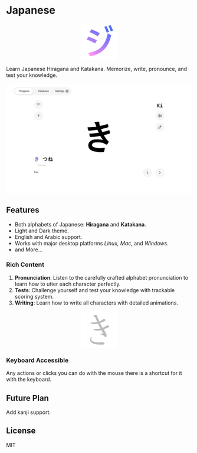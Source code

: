 # Japanese 
<p align="center">
    <img alt="Icon" align="center" width="100" heigth="100" src="app-icon.png" />
</p>
Learn Japanese Hiragana and Katakana. Memorize, write, pronounce, and test your knowledge.

![screenshot](public/screenshot.jpeg)
## Features 
* Both alphabets of Japanese: **Hiragana** and **Katakana**.
* Light and Dark theme.
* English and Arabic support.
* Works with major desktop platforms *Linux,* *Mac,* and *Windows*.
* and More...
### Rich Content
1. **Pronunciation**: Listen to the carefully crafted alphabet pronunciation to learn how to utter each character perfectly.
2. **Tests**: Challenge yourself and test your knowledge with trackable scoring system.
3. **Writing**: Learn how to write all characters with detailed animations.
<p align="center">
    <img alt="Icon" align="center" width="100" heigth="100" src="public/assets/Animated/12365.svg" />
</p>

### Keyboard Accessible
Any actions or clicks you can do with the mouse there is a shortcut for it with the keyboard.
## Future Plan
Add kanji support.
## License
MIT



